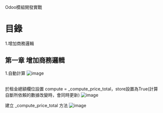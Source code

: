 Odoo模組開發實戰
# 目錄
   1.增加商務邏輯
## 第一章 增加商務邏輯
   1.自動計算
   ![image](https://user-images.githubusercontent.com/90267374/132939134-dba7aebe-7815-4326-9f9d-a0839e7de4fc.png)    
   <br/>
   
   於租金總額欄位設置 compute = _compute_price_total，store設置為True(計算自斷所依賴的數據改變時，會同時更新)
   ![image](https://user-images.githubusercontent.com/90267374/132932941-b7528978-88e6-454e-8080-d1d071d4b5c2.png)
   <br/>
   
   建立 _compute_price_total 方法
   ![image](https://user-images.githubusercontent.com/90267374/132933175-69e48700-7d16-42ca-a205-e363128af7fa.png)

  
   
  
